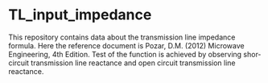 # TL_input_impedance

This repository contains data about the transmission line impedance formula. Here the reference document is Pozar, D.M. (2012) Microwave Engineering, 4th Edition. Test of the function is achieved by observing shor-circuit transmission line reactance and open circuit transmission line reactance. 
